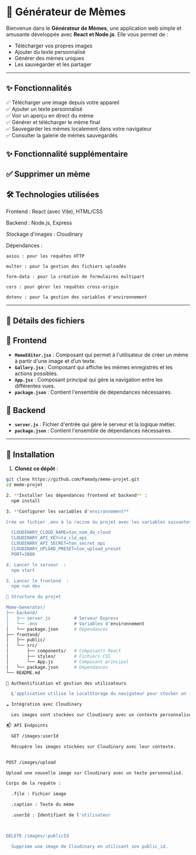 # 🎉 Générateur de Mèmes

Bienvenue dans le **Générateur de Mèmes**, une application web simple et amusante développée avec **React et Node.js**. Elle vous permet de :

- Télécharger vos propres images  
- Ajouter du texte personnalisé  
- Générer des mèmes uniques  
- Les sauvegarder et les partager

---

## ✨ Fonctionnalités

✅ Télécharger une image depuis votre appareil  
✅ Ajouter un texte personnalisé  
✅ Voir un aperçu en direct du mème  
✅ Générer et télécharger le mème final  
✅ Sauvegarder les mèmes localement dans votre navigateur  
✅ Consulter la galerie de mèmes sauvegardés

## ✨ Fonctionnalité supplémentaire
✅ Supprimer un mème
---

## 🛠️ Technologies utilisées

  Frontend : React (avec Vite), HTML/CSS

  Backend : Node.js, Express

  Stockage d'images : Cloudinary

  Dépendances :

    axios : pour les requêtes HTTP

    multer : pour la gestion des fichiers uploadés

    form-data : pour la création de formulaires multipart

    cors : pour gérer les requêtes cross-origin

    dotenv : pour la gestion des variables d'environnement



---

## 📁 Détails des fichiers

## 📁 Frontend
- **`MemeEditor.jsx`** : Composant qui permet à l'utilisateur de créer un mème à partir d'une image et d’un texte.  
- **`Gallery.jsx`** : Composant qui affiche les mèmes enregistrés et les actions possibles.  
- **`App.jsx`** : Composant principal qui gère la navigation entre les différentes vues.
- **`package.json`** : Contient l'ensemble de dépendances nécessaires.

## 📁 Backend
- **`server.js`** : Fichier d'entrée qui gère le serveur et la logique métier.
- **`package.json`** : Contient l'ensemble de dépendances nécessaires.
---

## 🚀 Installation

1. **Clonez ce dépôt** :

```bash
git clone https://github.com/Pamady/meme-projet.git
cd meme-projet

2. **Installer les dépendances frontend et backend** :
  npm install

3. **Configurer les variables d'environnement**

Crée un fichier .env à la racine du projet avec les variables suivantes :

  CLOUDINARY_CLOUD_NAME=ton_nom_de_cloud
  CLOUDINARY_API_KEY=ta_clé_api
  CLOUDINARY_API_SECRET=ton_secret_api
  CLOUDINARY_UPLOAD_PRESET=ton_upload_preset
  PORT=3000

4. Lancer le serveur  :
  npm start

5. Lancer le frontend  :
  npm run dev

📁 Structure du projet

Meme-Generator/
├── backend/
│   ├── server.js         # Serveur Express
│   └── .env              # Variables d'environnement
│   └── package.json      # Dépendances
├── frontend/
│   ├── public/
│   └── src/
│       ├── components/   # Composants React
│       ├── styles/       # Fichiers CSS
│       └── App.js        # Composant principal
│   └── package.json      # Dépendances
└── README.md

🔐 Authentification et gestion des utilisateurs

  L'application utilise le LocalStorage du navigateur pour stocker un identifiant utilisateur unique (userId). Cet identifiant est généré lors de la première visite et est utilisé pour associer les mèmes créés à l'utilisateur.

☁️ Intégration avec Cloudinary

  Les images sont stockées sur Cloudinary avec un contexte personnalisé contenant le caption (texte du mème) et le userId. Cela permet de filtrer les mèmes par utilisateur lors de la récupération des images.

📬 API Endpoints

  GET /images:userId

  Récupère les images stockées sur Cloudinary avec leur contexte.


POST /images/upload

Upload une nouvelle image sur Cloudinary avec un texte personnalisé.

Corps de la requête :

  .file : Fichier image

  .caption : Texte du mème

  .userId : Identifiant de l'utilisateur



DELETE /images/:publicId

  Supprime une image de Cloudinary en utilisant son public_id.

  